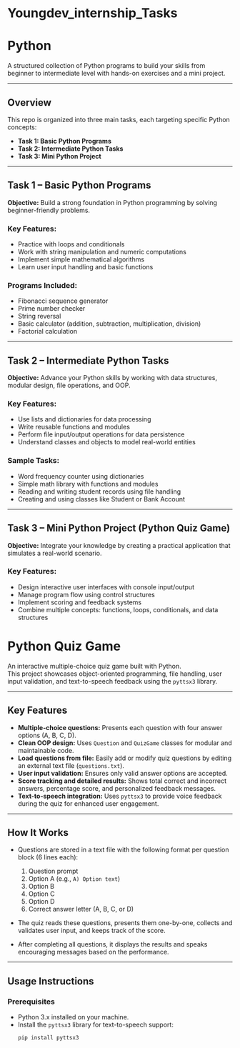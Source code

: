 # Youngdev_internship_Tasks

# Python 

A structured collection of Python programs to build your skills from beginner to intermediate level with hands-on exercises and a mini project.

---

## Overview

This repo is organized into three main tasks, each targeting specific Python concepts:

- **Task 1: Basic Python Programs**  
- **Task 2: Intermediate Python Tasks**  
- **Task 3: Mini Python Project**

---

## Task 1 – Basic Python Programs  
**Objective:** Build a strong foundation in Python programming by solving beginner-friendly problems.

### Key Features:  
- Practice with loops and conditionals  
- Work with string manipulation and numeric computations  
- Implement simple mathematical algorithms  
- Learn user input handling and basic functions  

### Programs Included:  
- Fibonacci sequence generator  
- Prime number checker  
- String reversal  
- Basic calculator (addition, subtraction, multiplication, division)  
- Factorial calculation  

---

## Task 2 – Intermediate Python Tasks  
**Objective:** Advance your Python skills by working with data structures, modular design, file operations, and OOP.

### Key Features:  
- Use lists and dictionaries for data processing  
- Write reusable functions and modules  
- Perform file input/output operations for data persistence  
- Understand classes and objects to model real-world entities  

### Sample Tasks:  
- Word frequency counter using dictionaries  
- Simple math library with functions and modules  
- Reading and writing student records using file handling  
- Creating and using classes like Student or Bank Account  

---

## Task 3 – Mini Python Project (Python Quiz Game)
**Objective:** Integrate your knowledge by creating a practical application that simulates a real-world scenario.

### Key Features:  
- Design interactive user interfaces with console input/output  
- Manage program flow using control structures  
- Implement scoring and feedback systems  
- Combine multiple concepts: functions, loops, conditionals, and data structures  

# Python Quiz Game

An interactive multiple-choice quiz game built with Python.  
This project showcases object-oriented programming, file handling, user input validation, and text-to-speech feedback using the `pyttsx3` library.

---

## Key Features

- **Multiple-choice questions:** Presents each question with four answer options (A, B, C, D).  
- **Clean OOP design:** Uses `Question` and `QuizGame` classes for modular and maintainable code.  
- **Load questions from file:** Easily add or modify quiz questions by editing an external text file (`questions.txt`).  
- **User input validation:** Ensures only valid answer options are accepted.  
- **Score tracking and detailed results:** Shows total correct and incorrect answers, percentage score, and personalized feedback messages.  
- **Text-to-speech integration:** Uses `pyttsx3` to provide voice feedback during the quiz for enhanced user engagement.  

---

## How It Works

- Questions are stored in a text file with the following format per question block (6 lines each):

  1. Question prompt  
  2. Option A (e.g., `A) Option text`)  
  3. Option B  
  4. Option C  
  5. Option D  
  6. Correct answer letter (A, B, C, or D)  

- The quiz reads these questions, presents them one-by-one, collects and validates user input, and keeps track of the score.  
- After completing all questions, it displays the results and speaks encouraging messages based on the performance.  

---

## Usage Instructions

### Prerequisites

- Python 3.x installed on your machine.  
- Install the `pyttsx3` library for text-to-speech support:  
  ```bash
  pip install pyttsx3


